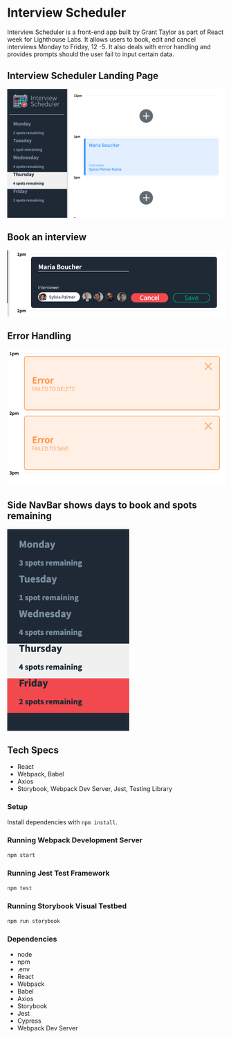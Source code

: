 # Interview Scheduler
Interview Scheduler is a front-end app built by Grant Taylor as part of React week for Lighthouse Labs. It allows users to book, edit and cancel interviews Monday to Friday, 12 -5. It also deals with error handling and provides prompts should the user fail to input certain data.
## Interview Scheduler Landing Page
![InterviewScheduler](https://github.com/granttaylor448/scheduler/blob/master/src/photos/InterviewScheduler-landingpage.pvn.png?raw=true)

## Book an interview
![Submit form](https://github.com/granttaylor448/scheduler/blob/master/src/photos/Submit-form.pvn.png?raw=true)

## Error Handling
![Error handling](https://github.com/granttaylor448/scheduler/blob/master/src/photos/errorhandling.pvn.png?raw=true)

## Side NavBar shows days to book and spots remaining
![Day Navbar](https://github.com/granttaylor448/scheduler/blob/master/src/photos/sidenavbar.pvn.png?raw=true)

## Tech Specs
- React
- Webpack, Babel
- Axios
- Storybook, Webpack Dev Server, Jest, Testing Library
### Setup

Install dependencies with `npm install`.

### Running Webpack Development Server

```sh
npm start
```

### Running Jest Test Framework

```sh
npm test
```

### Running Storybook Visual Testbed

```sh
npm run storybook
```

### Dependencies
- node
- npm
- .env
- React
- Webpack
- Babel
- Axios
- Storybook
- Jest
- Cypress
- Webpack Dev Server



